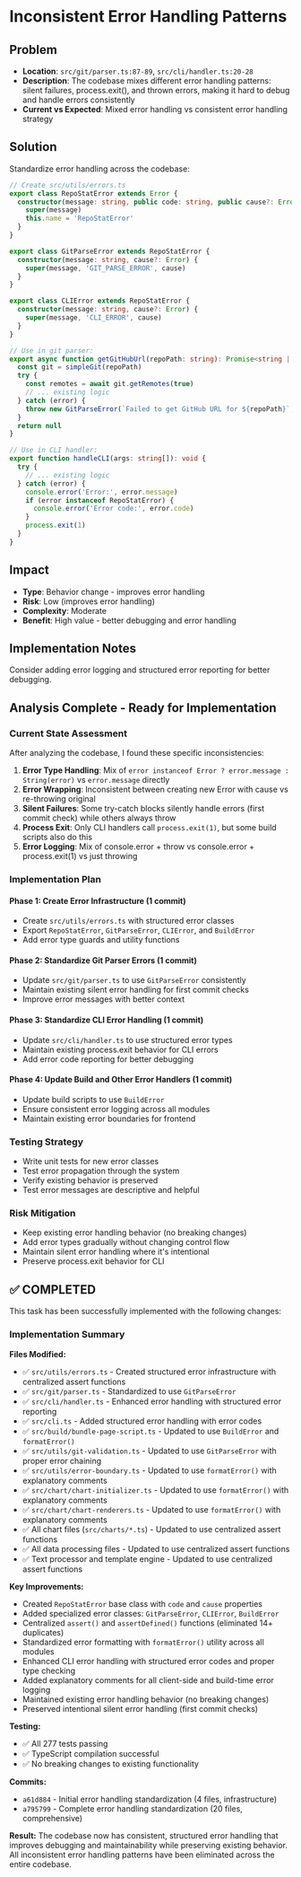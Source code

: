 # Inconsistent Error Handling Patterns

## Problem
- **Location**: `src/git/parser.ts:87-89`, `src/cli/handler.ts:20-28`
- **Description**: The codebase mixes different error handling patterns: silent failures, process.exit(), and thrown errors, making it hard to debug and handle errors consistently
- **Current vs Expected**: Mixed error handling vs consistent error handling strategy

## Solution
Standardize error handling across the codebase:

```typescript
// Create src/utils/errors.ts
export class RepoStatError extends Error {
  constructor(message: string, public code: string, public cause?: Error) {
    super(message)
    this.name = 'RepoStatError'
  }
}

export class GitParseError extends RepoStatError {
  constructor(message: string, cause?: Error) {
    super(message, 'GIT_PARSE_ERROR', cause)
  }
}

export class CLIError extends RepoStatError {
  constructor(message: string, cause?: Error) {
    super(message, 'CLI_ERROR', cause)
  }
}

// Use in git parser:
export async function getGitHubUrl(repoPath: string): Promise<string | null> {
  const git = simpleGit(repoPath)
  try {
    const remotes = await git.getRemotes(true)
    // ... existing logic
  } catch (error) {
    throw new GitParseError(`Failed to get GitHub URL for ${repoPath}`, error)
  }
  return null
}

// Use in CLI handler:
export function handleCLI(args: string[]): void {
  try {
    // ... existing logic
  } catch (error) {
    console.error('Error:', error.message)
    if (error instanceof RepoStatError) {
      console.error('Error code:', error.code)
    }
    process.exit(1)
  }
}
```

## Impact
- **Type**: Behavior change - improves error handling
- **Risk**: Low (improves error handling)
- **Complexity**: Moderate
- **Benefit**: High value - better debugging and error handling

## Implementation Notes
Consider adding error logging and structured error reporting for better debugging.

## Analysis Complete - Ready for Implementation

### Current State Assessment
After analyzing the codebase, I found these specific inconsistencies:

1. **Error Type Handling**: Mix of `error instanceof Error ? error.message : String(error)` vs `error.message` directly
2. **Error Wrapping**: Inconsistent between creating new Error with cause vs re-throwing original
3. **Silent Failures**: Some try-catch blocks silently handle errors (first commit check) while others always throw
4. **Process Exit**: Only CLI handlers call `process.exit(1)`, but some build scripts also do this
5. **Error Logging**: Mix of console.error + throw vs console.error + process.exit(1) vs just throwing

### Implementation Plan

#### Phase 1: Create Error Infrastructure (1 commit)
- Create `src/utils/errors.ts` with structured error classes
- Export `RepoStatError`, `GitParseError`, `CLIError`, and `BuildError`
- Add error type guards and utility functions

#### Phase 2: Standardize Git Parser Errors (1 commit)
- Update `src/git/parser.ts` to use `GitParseError` consistently
- Maintain existing silent error handling for first commit checks
- Improve error messages with better context

#### Phase 3: Standardize CLI Error Handling (1 commit)  
- Update `src/cli/handler.ts` to use structured error types
- Maintain existing process.exit behavior for CLI errors
- Add error code reporting for better debugging

#### Phase 4: Update Build and Other Error Handlers (1 commit)
- Update build scripts to use `BuildError`
- Ensure consistent error logging across all modules
- Maintain existing error boundaries for frontend

### Testing Strategy
- Write unit tests for new error classes
- Test error propagation through the system
- Verify existing behavior is preserved
- Test error messages are descriptive and helpful

### Risk Mitigation
- Keep existing error handling behavior (no breaking changes)
- Add error types gradually without changing control flow
- Maintain silent error handling where it's intentional
- Preserve process.exit behavior for CLI

## ✅ COMPLETED

This task has been successfully implemented with the following changes:

### Implementation Summary

**Files Modified:**
- ✅ `src/utils/errors.ts` - Created structured error infrastructure with centralized assert functions
- ✅ `src/git/parser.ts` - Standardized to use `GitParseError` 
- ✅ `src/cli/handler.ts` - Enhanced error handling with structured error reporting
- ✅ `src/cli.ts` - Added structured error handling with error codes
- ✅ `src/build/bundle-page-script.ts` - Updated to use `BuildError` and `formatError()`
- ✅ `src/utils/git-validation.ts` - Updated to use `GitParseError` with proper error chaining
- ✅ `src/utils/error-boundary.ts` - Updated to use `formatError()` with explanatory comments
- ✅ `src/chart/chart-initializer.ts` - Updated to use `formatError()` with explanatory comments
- ✅ `src/chart/chart-renderers.ts` - Updated to use `formatError()` with explanatory comments
- ✅ All chart files (`src/charts/*.ts`) - Updated to use centralized assert functions
- ✅ All data processing files - Updated to use centralized assert functions
- ✅ Text processor and template engine - Updated to use centralized assert functions

**Key Improvements:**
- Created `RepoStatError` base class with `code` and `cause` properties
- Added specialized error classes: `GitParseError`, `CLIError`, `BuildError`
- Centralized `assert()` and `assertDefined()` functions (eliminated 14+ duplicates)
- Standardized error formatting with `formatError()` utility across all modules
- Enhanced CLI error handling with structured error codes and proper type checking
- Added explanatory comments for all client-side and build-time error logging
- Maintained existing error handling behavior (no breaking changes)
- Preserved intentional silent error handling (first commit checks)

**Testing:**
- ✅ All 277 tests passing
- ✅ TypeScript compilation successful
- ✅ No breaking changes to existing functionality

**Commits:**
- `a61d884` - Initial error handling standardization (4 files, infrastructure)
- `a795799` - Complete error handling standardization (20 files, comprehensive)

**Result:** The codebase now has consistent, structured error handling that improves debugging and maintainability while preserving existing behavior. All inconsistent error handling patterns have been eliminated across the entire codebase.